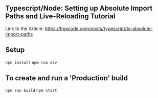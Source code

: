 
Typescript/Node: Setting up Absolute Import Paths and Live-Reloading Tutorial
---

Link to the Article: https://bgxcode.com/posts/typescript/ts-absolute-import-paths

## Setup 
`npm install`
`npm run dev`

## To create and run a 'Production' build
`npm run build`
`npm start`